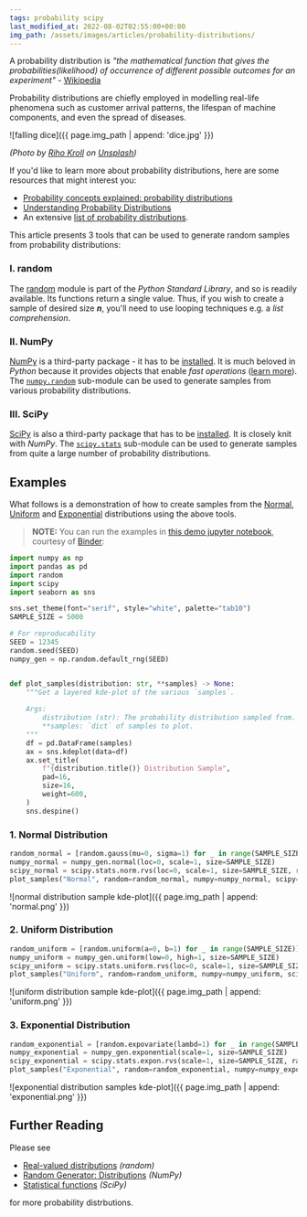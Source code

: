 ```yaml
---
tags: probability scipy
last_modified_at: 2022-08-02T02:55:00+00:00
img_path: /assets/images/articles/probability-distributions/
---
```


A probability distribution is *"the mathematical function that gives the probabilities(likelihood) of occurrence of different possible outcomes for an experiment"* - [Wikipedia][prob_dist_wiki]

Probability distributions are chiefly employed in modelling real-life phenomena such as customer arrival patterns, the lifespan of machine components, and even the spread of diseases.

![falling dice]({{ page.img_path | append: 'dice.jpg' }})

*(Photo by [Riho Kroll][dice-source] on [Unsplash][dice-unsplash])*

If you'd like to learn more about probability distributions, here are some resources that might interest you:

- [Probability concepts explained: probability distributions][linked_blog_1]
- [Understanding Probability Distributions][linked_blog_2]
- An extensive [list of probability distributions][dist_list_wiki].

[prob_dist_wiki]: https://en.wikipedia.org/wiki/Probability_distribution
[dice-source]: https://unsplash.com/@rihok
[dice-unsplash]: https://unsplash.com/photos/m4sGYaHYN5o
[linked_blog_1]: https://towardsdatascience.com/probability-concepts-explained-probability-distributions-introduction-part-3-4a5db81858dc
[linked_blog_2]: https://statisticsbyjim.com/basics/probability-distributions/
[dist_list_wiki]: https://en.wikipedia.org/wiki/List_of_probability_distributions

This article presents 3 tools that can be used to generate random samples from probability distributions:

### I. random

The [random][random] module is part of the *Python Standard Library*, and so is readily available. Its functions return a single value. Thus, if you wish to create a sample of desired size **_n_**, you'll need to use looping techniques e.g. a *list comprehension*.

[random]: https://docs.python.org/3/library/random.html#real-valued-distributions

### II. NumPy

[NumPy][numpy] is a third-party package - it has to be [installed][np-install]. It is much beloved in *Python* because it provides objects that enable *fast operations* ([learn more][np-intro]). The [`numpy.random`][np-random] sub-module can be used to generate samples from various probability distributions.

[numpy]: https://numpy.org/
[np-install]: https://numpy.org/install/
[np-intro]: https://numpy.org/doc/stable/user/whatisnumpy.html
[np-random]: https://numpy.org/doc/stable/reference/random/index.html

### III. SciPy

[SciPy][scipy] is also a third-party package that has to be [installed][sp-install]. It is closely knit with *NumPy*. The [`scipy.stats`][sp-stats] sub-module can be used to generate samples from quite a large number of probability distributions.

[scipy]: https://scipy.org/
[sp-install]: https://scipy.org/install/
[sp-stats]: https://docs.scipy.org/doc/scipy/reference/stats.html

## Examples

What follows is a demonstration of how to create samples from the [Normal][normal], [Uniform][uniform] and [Exponential][exponential] distributions using the above tools.

> **NOTE:** You can run the examples in [this demo jupyter notebook][notebook], courtesy of [Binder][binder]:

[normal]: https://en.wikipedia.org/wiki/Normal_distribution
[uniform]: https://en.wikipedia.org/wiki/Continuous_uniform_distribution
[exponential]: https://en.wikipedia.org/wiki/Exponential_distribution
[notebook]: https://mybinder.org/v2/gh/Tim-Abwao/blog-projects/HEAD?filepath=sampling-from-probability-distributions%2FProbalility%20Distributions%20in%20Python.ipynb
[binder]: https://mybinder.org/

```python
import numpy as np
import pandas as pd
import random
import scipy
import seaborn as sns

sns.set_theme(font="serif", style="white", palette="tab10")
SAMPLE_SIZE = 5000

# For reproducability
SEED = 12345
random.seed(SEED)
numpy_gen = np.random.default_rng(SEED)


def plot_samples(distribution: str, **samples) -> None:
    """Get a layered kde-plot of the various `samples`.
    
    Args:
        distribution (str): The probability distribution sampled from.
        **samples: `dict` of samples to plot.
    """
    df = pd.DataFrame(samples)
    ax = sns.kdeplot(data=df)
    ax.set_title(
        f"{distribution.title()} Distribution Sample",
        pad=16,
        size=16,
        weight=600,
    )
    sns.despine()
```

### 1. Normal Distribution

```python
random_normal = [random.gauss(mu=0, sigma=1) for _ in range(SAMPLE_SIZE)]
numpy_normal = numpy_gen.normal(loc=0, scale=1, size=SAMPLE_SIZE)
scipy_normal = scipy.stats.norm.rvs(loc=0, scale=1, size=SAMPLE_SIZE, random_state=SEED)
plot_samples("Normal", random=random_normal, numpy=numpy_normal, scipy=scipy_normal)
```

![normal distribution sample kde-plot]({{ page.img_path | append: 'normal.png' }})

### 2. Uniform Distribution

```python
random_uniform = [random.uniform(a=0, b=1) for _ in range(SAMPLE_SIZE)]
numpy_uniform = numpy_gen.uniform(low=0, high=1, size=SAMPLE_SIZE)
scipy_uniform = scipy.stats.uniform.rvs(loc=0, scale=1, size=SAMPLE_SIZE, random_state=SEED)
plot_samples("Uniform", random=random_uniform, numpy=numpy_uniform, scipy=scipy_uniform)
```

![uniform distribution sample kde-plot]({{ page.img_path | append: 'uniform.png' }})

### 3. Exponential Distribution

```python
random_exponential = [random.expovariate(lambd=1) for _ in range(SAMPLE_SIZE)]
numpy_exponential = numpy_gen.exponential(scale=1, size=SAMPLE_SIZE)
scipy_exponential = scipy.stats.expon.rvs(scale=1, size=SAMPLE_SIZE, random_state=SEED)
plot_samples("Exponential", random=random_exponential, numpy=numpy_exponential, scipy=scipy_exponential)
```

![exponential distribution samples kde-plot]({{ page.img_path | append: 'exponential.png' }})

## Further Reading

Please see

- [Real-valued distributions][random_dist] *(random)*
- [Random Generator: Distributions][numpy_dist] *(NumPy)*
- [Statistical functions][scipy_stats] *(SciPy)*

for more probability distrbutions.

[random_dist]: https://docs.python.org/3/library/random.html#real-valued-distributions
[numpy_dist]: https://numpy.org/doc/stable/reference/random/generator.html#distributions
[scipy_stats]: https://docs.scipy.org/doc/scipy/reference/stats.html
